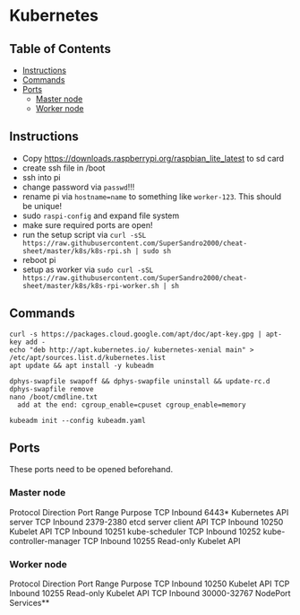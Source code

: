 # Kubernetes

## Table of Contents
* [Instructions](#instructions)
* [Commands](#commands)
* [Ports](#ports)
  * [Master node](#master-node)
  * [Worker node](#worker-node)


## Instructions

- Copy https://downloads.raspberrypi.org/raspbian_lite_latest to sd card
- create ssh file in /boot
- ssh into pi
- change password via ``passwd``!!!
- rename pi via ``hostname=name`` to something like ``worker-123``. This should be unique!
- sudo ``raspi-config`` and expand file system
- make sure required ports are open!
- run the setup script via ``curl -sSL https://raw.githubusercontent.com/SuperSandro2000/cheat-sheet/master/k8s/k8s-rpi.sh | sudo sh``
- reboot pi
- setup as worker via ``sudo curl -sSL https://raw.githubusercontent.com/SuperSandro2000/cheat-sheet/master/k8s/k8s-rpi-worker.sh | sh``

## Commands

```
curl -s https://packages.cloud.google.com/apt/doc/apt-key.gpg | apt-key add -
echo "deb http://apt.kubernetes.io/ kubernetes-xenial main" > /etc/apt/sources.list.d/kubernetes.list
apt update && apt install -y kubeadm

dphys-swapfile swapoff && dphys-swapfile uninstall && update-rc.d dphys-swapfile remove
nano /boot/cmdline.txt
  add at the end: cgroup_enable=cpuset cgroup_enable=memory

kubeadm init --config kubeadm.yaml
```

## Ports

These ports need to be opened beforehand.

### Master node
Protocol	Direction	Port Range	Purpose
TCP	      Inbound	  6443*   	  Kubernetes API server
TCP	      Inbound	  2379-2380	  etcd server client API
TCP	      Inbound	  10250	      Kubelet API
TCP	      Inbound	  10251	      kube-scheduler
TCP	      Inbound	  10252	      kube-controller-manager
TCP	      Inbound	  10255	      Read-only Kubelet API

### Worker node
Protocol	Direction	Port Range	Purpose
TCP	      Inbound	  10250	      Kubelet API
TCP	      Inbound	  10255	      Read-only Kubelet API
TCP	      Inbound	  30000-32767	NodePort Services**
